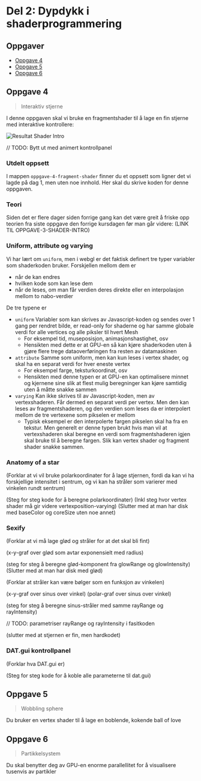 # Del 2: Dypdykk i shaderprogrammering

## Oppgaver

- [Oppgave 4](#oppgave-4)
- [Oppgave 5](#oppgave-5)
- [Oppgave 6](#oppgave-6)

## Oppgave 4

> Interaktiv stjerne

I denne oppgaven skal vi bruke en fragmentshader til å lage en fin stjerne med interaktive kontrollere:

![Resultat Shader Intro](./bilder/fasit-oppgave4.gif)

// TODO: Bytt ut med animert kontrollpanel

### Utdelt oppsett

I mappen `oppgave-4-fragment-shader` finner du et oppsett som ligner det vi lagde på dag 1, men uten noe innhold. Her skal du skrive koden for denne oppgaven.

### Teori

Siden det er flere dager siden forrige gang kan det være greit å friske opp teorien fra siste oppgave den forrige kursdagen før man går videre: (LINK TIL OPPGAVE-3-SHADER-INTRO)

### Uniform, attribute og varying

Vi har lært om `uniform`, men i webgl er det faktisk definert tre typer variabler som shaderkoden bruker. Forskjellen mellom dem er
 
- når de kan endres
- hvilken kode som kan lese dem
- når de leses, om man får verdien deres direkte eller en interpolasjon mellom to nabo-verdier

De tre typene er

- `uniform` Variabler som kan skrives av Javascript-koden og sendes over 1 gang per rendret bilde, er read-only for shaderne og har samme globale verdi for alle vertices og alle piksler til hvert Mesh
  - For eksempel tid, museposisjon, animasjonshastighet, osv
  - Hensikten med dette er at GPU-en så kan kjøre shaderkoden uten å gjøre flere trege dataoverføringen fra resten av datamaskinen
- `attribute` Samme som uniform, men kan kun leses i vertex shader, og skal ha en separat verdi for hver eneste vertex
  - For eksempel farge, teksturkoordinat, osv
  - Hensikten med denne typen er at GPU-en kan optimalisere minnet og kjernene sine slik at flest mulig beregninger kan kjøre samtidig uten å måtte snakke sammen
- `varying` Kan ikke skrives til av Javascript-koden, men av vertexshaderen. Får dermed en separat verdi per vertex. Men den kan leses av fragmentshaderen, og den verdien som leses da er interpolert mellom de tre vertexene som pikselen er mellom
  - Typisk eksempel er den interpolerte fargen pikselen skal ha fra en tekstur. Men generelt er denne typen brukt hvis man vil at vertexshaderen skal beregne en verdi som fragmentshaderen igjen skal bruke til å beregne fargen. Slik kan vertex shader og fragment shader snakke sammen.

### Anatomy of a star

(Forklar at vi vil bruke polarkoordinater for å lage stjernen, fordi da kan vi ha forskjellige intensitet i sentrum, og vi kan ha stråler som varierer med vinkelen rundt sentrum)

(Steg for steg kode for å beregne polarkoordinater)
(Inkl steg hvor vertex shader må gir videre vertexposition-varying)
(Slutter med at man har disk med baseColor og coreSize uten noe annet)

### Sexify

(Forklar at vi må lage glød og stråler for at det skal bli fint)

(x-y-graf over glød som avtar exponensielt med radius)

(steg for steg å beregne glød-komponent fra glowRange og glowIntensity)
(Slutter med at man har disk med glød)

(Forklar at stråler kan være bølger som en funksjon av vinkelen)

(x-y-graf over sinus over vinkel)
(polar-graf over sinus over vinkel)

(steg for steg å beregne sinus-stråler med samme rayRange og rayIntensity)

// TODO: parametriser rayRange og rayIntensity i fasitkoden

(slutter med at stjernen er fin, men hardkodet)

### DAT.gui kontrollpanel

(Forklar hva DAT.gui er)

(Steg for steg kode for å koble alle parameterne til dat.gui)

## Oppgave 5

> Wobbling sphere

Du bruker en vertex shader til å lage en boblende, kokende ball of love

## Oppgave 6

> Partikkelsystem

Du skal benytter deg av GPU-en enorme parallellitet for å visualisere tusenvis av partikler
